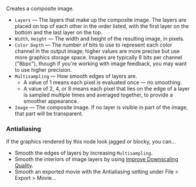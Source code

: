 Creates a composite image. 

   - `Layers` — The layers that make up the composite image. The layers are placed on top of each other in the order listed, with the first layer on the bottom and the last layer on the top. 
   - `Width`, `Height` — The width and height of the resulting image, in pixels.
   - `Color Depth` — The number of bits to use to represent each color channel in the output image; higher values are more precise but use more graphics storage space.  Images are typically 8 bits per channel ("8bpc"), though if you're working with image feedback, you may want to use higher precision.
   - `Multisampling` — How smooth edges of layers are.
      - A value of 1 means each pixel is evaluated once — no smoothing.
      - A value of 2, 4, or 8 means each pixel that lies on the edge of a layer is sampled multiple times and averaged together, to provide a smoother appearance.
   - `Image` — The composite image. If no layer is visible in part of the image, that part will be transparent.

### Antialiasing

If the graphics rendered by this node look jagged or blocky, you can…

   - Smooth the edges of layers by increasing `Multisampling`.
   - Smooth the interiors of image layers by using [Improve Downscaling Quality](vuo-node://vuo.image.mipmap).
   - Smooth an exported movie with the Antialiasing setting under File > Export > Movie…
